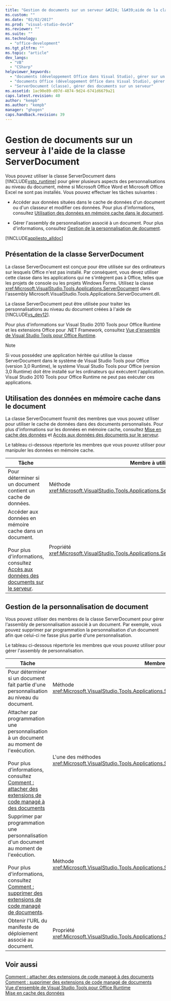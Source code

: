 ```yaml
---
title: "Gestion de documents sur un serveur &#224; l&#39;aide de la classe ServerDocument | Microsoft Docs"
ms.custom: ""
ms.date: "02/02/2017"
ms.prod: "visual-studio-dev14"
ms.reviewer: ""
ms.suite: ""
ms.technology: 
  - "office-development"
ms.tgt_pltfrm: ""
ms.topic: "article"
dev_langs: 
  - "VB"
  - "CSharp"
helpviewer_keywords: 
  - "documents (développement Office dans Visual Studio), gérer sur un serveur"
  - "documents Office (développement Office dans Visual Studio), gérer sur un serveur"
  - "ServerDocument (classe), gérer des documents sur un serveur"
ms.assetid: 1ac90e89-d07d-4874-9d24-6741d6679a21
caps.latest.revision: 40
author: "kempb"
ms.author: "kempb"
manager: "ghogen"
caps.handback.revision: 39
---
```

# Gestion de documents sur un serveur &#224; l&#39;aide de la classe ServerDocument
  Vous pouvez utiliser la classe ServerDocument dans [!INCLUDE[vsto_runtime](../vsto/includes/vsto-runtime-md.md)] pour gérer plusieurs aspects des personnalisations au niveau du document, même si Microsoft Office Word et Microsoft Office Excel ne sont pas installés.  Vous pouvez effectuer les tâches suivantes :  
  
-   Accéder aux données situées dans le cache de données d'un document ou d'un classeur et modifier ces données.  Pour plus d'informations, consultez [Utilisation des données en mémoire cache dans le document](#CachedData).  
  
-   Gérer l'assembly de personnalisation associé à un document.  Pour plus d'informations, consultez [Gestion de la personnalisation de document](#CustomizationInfo).  
  
 [!INCLUDE[appliesto_alldoc](../vsto/includes/appliesto-alldoc-md.md)]  
  
## Présentation de la classe ServerDocument  
 La classe ServerDocument est conçue pour être utilisée sur des ordinateurs sur lesquels Office n'est pas installé.  Par conséquent, vous devez utiliser cette classe dans les applications qui ne s'intègrent pas à Office, telles que les projets de console ou les projets Windows Forms.  Utilisez la classe <xref:Microsoft.VisualStudio.Tools.Applications.ServerDocument> dans l'assembly Microsoft.VisualStudio.Tools.Applications.ServerDocument.dll.  
  
 La classe ServerDocument peut être utilisée pour traiter les personnalisations au niveau du document créées à l'aide de [!INCLUDE[vs_dev12](../vsto/includes/vs-dev12-md.md)].  
  
 Pour plus d'informations sur Visual Studio 2010 Tools pour Office Runtime et les extensions Office pour .NET Framework, consultez [Vue d'ensemble de Visual Studio Tools pour Office Runtime](../vsto/visual-studio-tools-for-office-runtime-overview.md).  
  
> [!NOTE]  
>  Si vous possédez une application héritée qui utilise la classe ServerDocument dans le système de Visual Studio Tools pour Office \(version 3,0 Runtime\), le système Visual Studio Tools pour Office \(version 3,0 Runtime\) doit être installé sur les ordinateurs qui exécutent l'application.  Visual Studio 2010 Tools pour Office Runtime ne peut pas exécuter ces applications.  
  
##  <a name="CachedData"></a> Utilisation des données en mémoire cache dans le document  
 La classe ServerDocument fournit des membres que vous pouvez utiliser pour utiliser le cache de données dans des documents personnalisés.  Pour plus d'informations sur les données en mémoire cache, consultez [Mise en cache des données](../vsto/caching-data.md) et [Accès aux données des documents sur le serveur](../vsto/accessing-data-in-documents-on-the-server.md).  
  
 Le tableau ci\-dessous répertorie les membres que vous pouvez utiliser pour manipuler les données en mémoire cache.  
  
|Tâche|Membre à utiliser|  
|-----------|-----------------------|  
|Pour déterminer si un document contient un cache de données.|Méthode <xref:Microsoft.VisualStudio.Tools.Applications.ServerDocument.IsCacheEnabled%2A>.|  
|Accéder aux données en mémoire cache dans un document.<br /><br /> Pour plus d'informations, consultez [Accès aux données des documents sur le serveur](../vsto/accessing-data-in-documents-on-the-server.md).|Propriété <xref:Microsoft.VisualStudio.Tools.Applications.ServerDocument.CachedData%2A>.|  
  
##  <a name="CustomizationInfo"></a> Gestion de la personnalisation de document  
 Vous pouvez utiliser des membres de la classe ServerDocument pour gérer l'assembly de personnalisation associé à un document.  Par exemple, vous pouvez supprimer par programmation la personnalisation d'un document afin que celui\-ci ne fasse plus partie d'une personnalisation.  
  
 Le tableau ci\-dessous répertorie les membres que vous pouvez utiliser pour gérer l'assembly de personnalisation.  
  
|Tâche|Membre à utiliser|  
|-----------|-----------------------|  
|Pour déterminer si un document fait partie d'une personnalisation au niveau du document.|Méthode <xref:Microsoft.VisualStudio.Tools.Applications.ServerDocument.GetCustomizationVersion%2A>.|  
|Attacher par programmation une personnalisation à un document au moment de l'exécution.<br /><br /> Pour plus d’informations, consultez [Comment : attacher des extensions de code managé à des documents](../vsto/how-to-attach-managed-code-extensions-to-documents.md)|L'une des méthodes <xref:Microsoft.VisualStudio.Tools.Applications.ServerDocument.AddCustomization%2A>.|  
|Supprimer par programmation une personnalisation d'un document au moment de l'exécution.<br /><br /> Pour plus d'informations, consultez [Comment : supprimer des extensions de code managé de documents](../vsto/how-to-remove-managed-code-extensions-from-documents.md).|Méthode <xref:Microsoft.VisualStudio.Tools.Applications.ServerDocument.RemoveCustomization%2A>.|  
|Obtenir l'URL du manifeste de déploiement associé au document.|Propriété <xref:Microsoft.VisualStudio.Tools.Applications.ServerDocument.DeploymentManifestUrl%2A>.|  
  
## Voir aussi  
 [Comment : attacher des extensions de code managé à des documents](../vsto/how-to-attach-managed-code-extensions-to-documents.md)   
 [Comment : supprimer des extensions de code managé de documents](../vsto/how-to-remove-managed-code-extensions-from-documents.md)   
 [Vue d'ensemble de Visual Studio Tools pour Office Runtime](../vsto/visual-studio-tools-for-office-runtime-overview.md)   
 [Mise en cache des données](../vsto/caching-data.md)  
  
  
